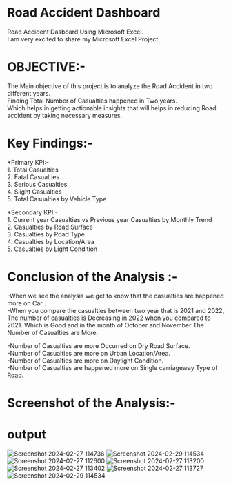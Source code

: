# Road Accident Dashboard
Road Accident Dasboard Using Microsoft Excel.     
I am very excited to share my Microsoft Excel Project.     
# OBJECTIVE:-
The Main objective of this project is to analyze the Road Accident in two different years.     
Finding Total Number of Casualties happened in Two years.      
Which helps in getting actionable insights that will helps in reducing Road accident by taking necessary measures.      
# Key Findings:-
           
*Primary KPI:-          
     1. Total Casualties      
     2. Fatal Casualties     
     3. Serious Casualties     
     4. Slight Casualties     
     5. Total Casualties by Vehicle Type  
          
*Secondary KPI:-              
     1. Current year Casualties vs Previous year Casualties by Monthly Trend     
     2. Casualties by Road Surface      
     3. Casualties by Road Type      
     4. Casualties by Location/Area       
     5. Casualties by Light Condition       
# Conclusion of the Analysis :-
-When we see the analysis we get to know that the casualties are happened more on Car .          
-When you compare the casualties between two year that is 2021 and 2022, The number of casualties is Decreasing in 2022 when you compared to 2021. Which is Good and in the month of October and November The Number of Casualties are More.        
                                                     
-Number of Casualties are more Occurred on Dry Road Surface.      
-Number of Casualties are more on Urban Location/Area.        
-Number of Casualties are more on Daylight Condition.          
-Number of Casualties are happened more on Single carriageway  Type of  Road.        

# Screenshot of the Analysis:-
# output
![Screenshot 2024-02-27 114736](https://github.com/MyProjects-5/Road_Accident_Dashboard/assets/140932670/f7c152ce-197e-435b-8ffb-6dc31ab4cb06)
![Screenshot 2024-02-29 114534](https://github.com/MyProjects-5/Road_Accident_Dashboard/assets/140932670/5d80e520-067f-4826-a279-20b533fefc97)
![Screenshot 2024-02-27 112600](https://github.com/MyProjects-5/Road_Accident_Dashboard/assets/140932670/79d72801-dff5-4d66-8d4b-02d12aac0f40)
![Screenshot 2024-02-27 113200](https://github.com/MyProjects-5/Road_Accident_Dashboard/assets/140932670/884495c0-555e-45e8-8bbc-dd829944cd7c)
![Screenshot 2024-02-27 113402](https://github.com/MyProjects-5/Road_Accident_Dashboard/assets/140932670/6ec9a67b-d84b-4533-9844-936df7916a21)
![Screenshot 2024-02-27 113727](https://github.com/MyProjects-5/Road_Accident_Dashboard/assets/140932670/38af0c9c-775a-42f8-96b1-6fca50e45267)
![Screenshot 2024-02-29 114534](https://github.com/MyProjects-5/Road_Accident_Dashboard/assets/140932670/5d80e520-067f-4826-a279-20b533fefc97)






